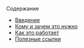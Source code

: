 <!-- .slide: class="center center-horizontal" -->

 Содержание

<ul class="table-of-content">
    <li><a href="#intro">Введение</a></li>
    <li><a href="#why_we_need_it">Кому и зачем это нужно</a></li>
    <li><a href="#how_it_works">Как это работает</a></li>
    <li><a href="#read_more">Полезные ссылки</a></li>
</ul>
